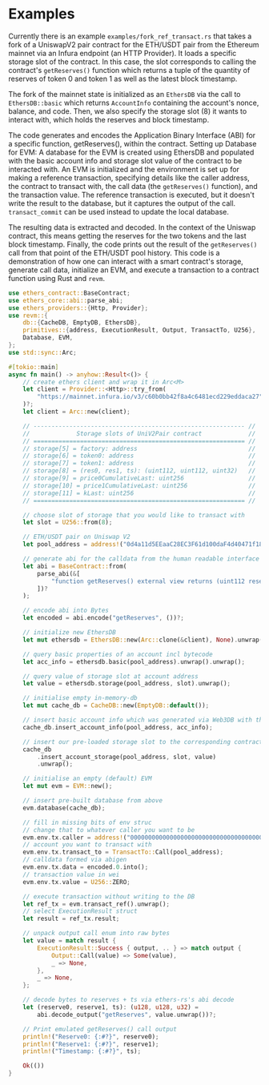 # Examples

Currently there is an example `examples/fork_ref_transact.rs` that takes a fork of a UniswapV2 pair contract for the ETH/USDT pair from the Ethereum mainnet via an Infura endpoint (an HTTP Provider).
It loads a specific storage slot of the contract. In this case, the slot corresponds to calling the contract's `getReserves()` function which returns a tuple of the quantity of reserves of token 0 and token 1 as well as the latest block timestamp.

The fork of the mainnet state is initialized as an `EthersDB` via the call to `EthersDB::basic` which returns `AccountInfo` containing the account's nonce, balance, and code.
Then, we also specify the storage slot (8) it wants to interact with, which holds the reserves and block timestamp.

The code generates and encodes the Application Binary Interface (ABI) for a specific function, getReserves(), within the contract.
Setting up Database for EVM: A database for the EVM is created using EthersDB and populated with the basic account info and storage slot value of the contract to be interacted with.
An EVM is initialized and the environment is set up for making a reference transaction, specifying details like the caller address, the contract to transact with, the call data (the `getReserves()` function), and the transaction value.
The reference transaction is executed, but it doesn't write the result to the database, but it captures the output of the call.
`transact_commit` can be used instead to update the local database.

The resulting data is extracted and decoded.
In the context of the Uniswap contract, this means getting the reserves for the two tokens and the last block timestamp.
Finally, the code prints out the result of the `getReserves()` call from that point of the ETH/USDT pool history.
This code is a demonstration of how one can interact with a smart contract's storage, generate call data, initialize an EVM, and execute a transaction to a contract function using Rust and `revm`.

```rust
use ethers_contract::BaseContract;
use ethers_core::abi::parse_abi;
use ethers_providers::{Http, Provider};
use revm::{
    db::{CacheDB, EmptyDB, EthersDB},
    primitives::{address, ExecutionResult, Output, TransactTo, U256},
    Database, EVM,
};
use std::sync::Arc;

#[tokio::main]
async fn main() -> anyhow::Result<()> {
    // create ethers client and wrap it in Arc<M>
    let client = Provider::<Http>::try_from(
        "https://mainnet.infura.io/v3/c60b0bb42f8a4c6481ecd229eddaca27",
    )?;
    let client = Arc::new(client);

    // ----------------------------------------------------------- //
    //             Storage slots of UniV2Pair contract             //
    // =========================================================== //
    // storage[5] = factory: address                               //
    // storage[6] = token0: address                                //
    // storage[7] = token1: address                                //
    // storage[8] = (res0, res1, ts): (uint112, uint112, uint32)   //
    // storage[9] = price0CumulativeLast: uint256                  //
    // storage[10] = price1CumulativeLast: uint256                 //
    // storage[11] = kLast: uint256                                //
    // =========================================================== //

    // choose slot of storage that you would like to transact with
    let slot = U256::from(8);

    // ETH/USDT pair on Uniswap V2
    let pool_address = address!("0d4a11d5EEaaC28EC3F61d100daF4d40471f1852");

    // generate abi for the calldata from the human readable interface
    let abi = BaseContract::from(
        parse_abi(&[
            "function getReserves() external view returns (uint112 reserve0, uint112 reserve1, uint32 blockTimestampLast)",
        ])?
    );

    // encode abi into Bytes
    let encoded = abi.encode("getReserves", ())?;

    // initialize new EthersDB
    let mut ethersdb = EthersDB::new(Arc::clone(&client), None).unwrap();

    // query basic properties of an account incl bytecode
    let acc_info = ethersdb.basic(pool_address).unwrap().unwrap();

    // query value of storage slot at account address
    let value = ethersdb.storage(pool_address, slot).unwrap();

    // initialise empty in-memory-db
    let mut cache_db = CacheDB::new(EmptyDB::default());

    // insert basic account info which was generated via Web3DB with the corresponding address
    cache_db.insert_account_info(pool_address, acc_info);

    // insert our pre-loaded storage slot to the corresponding contract key (address) in the DB
    cache_db
        .insert_account_storage(pool_address, slot, value)
        .unwrap();

    // initialise an empty (default) EVM
    let mut evm = EVM::new();

    // insert pre-built database from above
    evm.database(cache_db);

    // fill in missing bits of env struc
    // change that to whatever caller you want to be
    evm.env.tx.caller = address!("0000000000000000000000000000000000000000");
    // account you want to transact with
    evm.env.tx.transact_to = TransactTo::Call(pool_address);
    // calldata formed via abigen
    evm.env.tx.data = encoded.0.into();
    // transaction value in wei
    evm.env.tx.value = U256::ZERO;

    // execute transaction without writing to the DB
    let ref_tx = evm.transact_ref().unwrap();
    // select ExecutionResult struct
    let result = ref_tx.result;

    // unpack output call enum into raw bytes
    let value = match result {
        ExecutionResult::Success { output, .. } => match output {
            Output::Call(value) => Some(value),
            _ => None,
        },
        _ => None,
    };

    // decode bytes to reserves + ts via ethers-rs's abi decode
    let (reserve0, reserve1, ts): (u128, u128, u32) =
        abi.decode_output("getReserves", value.unwrap())?;

    // Print emulated getReserves() call output
    println!("Reserve0: {:#?}", reserve0);
    println!("Reserve1: {:#?}", reserve1);
    println!("Timestamp: {:#?}", ts);

    Ok(())
}
```
